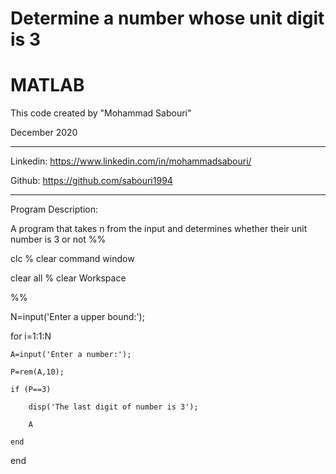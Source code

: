 # Determine a number whose unit digit is 3

# MATLAB

This code created by "Mohammad Sabouri"

December 2020

----------------------------------------------------------

Linkedin:   https://www.linkedin.com/in/mohammadsabouri/

Github:     https://github.com/sabouri1994

----------------------------------------------------------

Program Description:

A program that takes n from the input and determines whether their unit number is 3 or not
%%

clc  % clear command window

clear all  % clear Workspace

%%

N=input('Enter a upper bound:');

for i=1:1:N

    A=input('Enter a number:');
	
    P=rem(A,10);
	
    if (P==3)
	
        disp('The last digit of number is 3');
		
        A
		
    end
	
end

